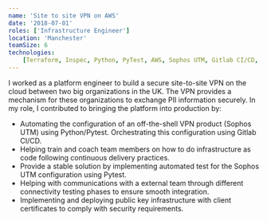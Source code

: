 ```yaml
---
name: 'Site to site VPN on AWS'
date: '2018-07-01'
roles: ['Infrastructure Engineer']
location: 'Manchester'
teamSize: 6
technologies:
    [Terraform, Inspec, Python, PyTest, AWS, Sophos UTM, Gitlab CI/CD, Docker, Docker Compose]
---
```


I worked as a platform engineer to build a secure site-to-site VPN on the cloud between two big organizations in the UK. The VPN provides a mechanism for these organizations to exchange PII information securely. In my role, I contributed to bringing the platform into production by:

-   Automating the configuration of an off-the-shell VPN product (Sophos UTM) using Python/Pytest. Orchestrating this configuration using Gitlab CI/CD.
-   Helping train and coach team members on how to do infrastructure as code following continuous delivery practices.
-   Provide a stable solution by implementing automated test for the Sophos UTM configuration using Pytest.
-   Helping with communications with a external team through different connectivity testing phases to ensure smooth integration.
-   Implementing and deploying public key infrastructure with client certificates to comply with security requirements.
